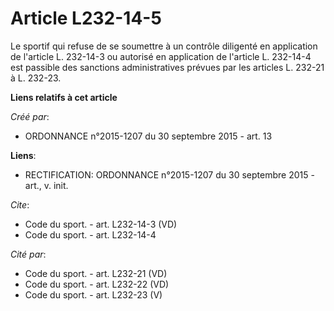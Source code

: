 # Article L232-14-5

Le sportif qui refuse de se soumettre à un contrôle diligenté en application de l'article L. 232-14-3 ou autorisé en
application de l'article L. 232-14-4 est passible des sanctions administratives prévues par les articles L. 232-21 à L.
232-23.

**Liens relatifs à cet article**

_Créé par_:

  - ORDONNANCE n°2015-1207 du 30 septembre 2015 - art. 13

**Liens**:

  - RECTIFICATION: ORDONNANCE n°2015-1207 du 30 septembre 2015 - art., v. init.

_Cite_:

  - Code du sport. - art. L232-14-3 (VD)
  - Code du sport. - art. L232-14-4

_Cité par_:

  - Code du sport. - art. L232-21 (VD)
  - Code du sport. - art. L232-22 (VD)
  - Code du sport. - art. L232-23 (V)
